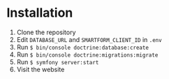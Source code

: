 Installation
============
1) Clone the repository
2) Edit `DATABASE_URL` and `SMARTFORM_CLIENT_ID` in `.env`
3) Run `$ bin/console doctrine:database:create`
4) Run `$ bin/console doctrine:migrations:migrate`
5) Run `$ symfony server:start`
6) Visit the website
